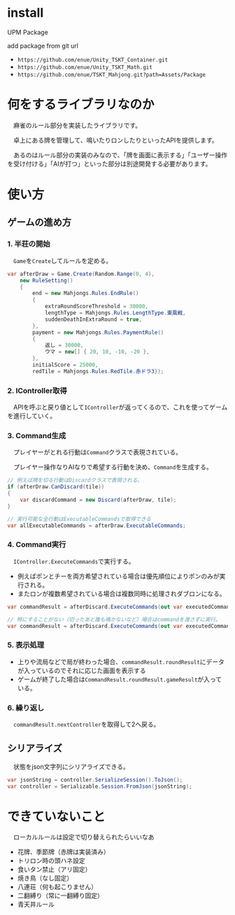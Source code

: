 # install

UPM Package

add package from git url

+ `https://github.com/enue/Unity_TSKT_Container.git`
+ `https://github.com/enue/Unity_TSKT_Math.git`
+ `https://github.com/enue/TSKT_Mahjong.git?path=Assets/Package`

# 何をするライブラリなのか

　麻雀のルール部分を実装したライブラリです。

　卓上にある牌を管理して、鳴いたりロンしたりといったAPIを提供します。

　あるのはルール部分の実装のみなので、「牌を画面に表示する」「ユーザー操作を受け付ける」「AIが打つ」といった部分は別途開発する必要があります。

# 使い方

## ゲームの進め方

### 1. 半荘の開始

　`Game`を`Create`してルールを定める。

```cs
var afterDraw = Game.Create(Random.Range(0, 4),
    new RuleSetting()
    {
        end = new Mahjongs.Rules.EndRule()
        {
            extraRoundScoreThreshold = 30000,
            lengthType = Mahjongs.Rules.LengthType.東風戦,
            suddenDeathInExtraRound = true,
        },
        payment = new Mahjongs.Rules.PaymentRule()
        {
            返し = 30000,
            ウマ = new[] { 20, 10, -10, -20 },
        },
        initialScore = 25000,
        redTile = Mahjongs.Rules.RedTile.赤ドラ3});
```

### 2. IController取得
　APIを呼ぶと戻り値として`IController`が返ってくるので、これを使ってゲームを進行していく。

### 3. Command生成
　プレイヤーがとれる行動は`Command`クラスで表現されている。

　プレイヤー操作なりAIなりで希望する行動を決め、`Command`を生成する。

```cs
// 例えば牌を切る行動はDiscardクラスで表現される。
if (afterDraw.CanDiscard(tile))
{
    var discardCommand = new Discard(afterDraw, tile);
}

// 実行可能な全行動はExecutableCommandsで取得できる
var allExecutableCommands = afterDraw.ExecutableCommands;
```

### 4. Command実行

　`IController.ExecuteCommands`で実行する。

+ 例えばポンとチーを両方希望されている場合は優先順位によりポンのみが実行される。
+ またロンが複数希望されている場合は複数同時に処理されダブロンになる。

```cs
var commandResult = afterDiscard.ExecuteCommands(out var executedCommands, pon, chi, ron);

// 特にすることがない（切ったあと誰も鳴かないなど）場合はcommandを渡さずに実行。
var commandResult = afterDiscard.ExecuteCommands(out var executedCommands);
```

### 5. 表示処理

+ 上りや流局などで局が終わった場合、`commandResult.roundResult`にデータが入っているのでそれに応じた画面を表示する
+ ゲームが終了した場合は`CommandResult.roundResult.gameResult`が入っている。

### 6. 繰り返し

　`commandResult.nextController`を取得して2へ戻る。

## シリアライズ

　状態をjson文字列にシリアライズできる。

```cs
var jsonString = controller.SerializeSession().ToJson();
var controller = Serializable.Session.FromJson(jsonString);
```


# できていないこと

　ローカルルールは設定で切り替えられたらいいなあ

+ 花牌、季節牌（赤牌は実装済み）
+ トリロン時の頭ハネ設定
+ 食いタン禁止（アリ固定）
+ 焼き鳥（なし固定）
+ 八連荘（何も起こりません）
+ 二翻縛り（常に一翻縛り固定）
+ 青天井ルール

